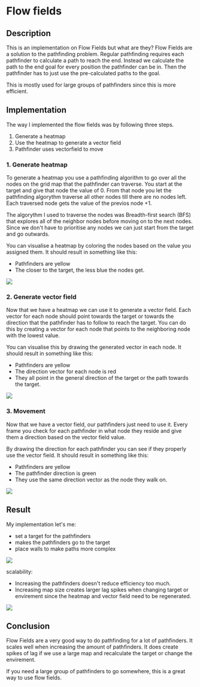 # Flow fields

## Description
This is an implementation on Flow Fields but what are they? 
Flow Fields are a solution to the pathfinding problem.
Regular pathfinding requires each pathfinder to calculate a path to reach the end.
Instead we calculate the path to the end goal for every position the pathfinder can be in.
Then the pathfinder has to just use the pre-calculated paths to the goal.

This is mostly used for large groups of pathfinders since this is more efficient.

## Implementation
The way I implemented the flow fields was by following three steps.
1. Generate a heatmap
1. Use the heatmap to generate a vector field
1. Pathfinder uses vectorfield to move

###  1. Generate heatmap
To generate a heatmap you use a pathfinding algorithm to go over all the nodes on the grid map that the pathfinder can traverse.
You start at the target and give that node the value of 0.
From that node you let the pathfinding algorythm traverse all other nodes till there are no nodes left. 
Each traversed node gets the value of the previos node +1.

The algorythm I used to traverse the nodes was Breadth-first search (BFS) that explores all of the neighbor nodes before moving on to the next nodes.
Since we don't have to prioritise any nodes we can just start from the target and go outwards.

You can visualise a heatmap by coloring the nodes based on the value you assigned them. 
It should result in something like this:
 - Pathfinders are yellow
 - The closer to the target, the less blue the nodes get.

![](Images/Heatmap.PNG)

###  2. Generate vector field 
Now that we have a heatmap we can use it to generate a vector field.
Each vector for each node should point towards the target or towards the direction that the pathfinder has to follow to reach the target.
You can do this by creating a vector for each node that points to the neighboring node with the lowest value.

You can visualise this by drawing the generated vector in each node.
It should result in something like this:
 - Pathfinders are yellow
 - The direction vector for each node is red
 - They all point in the general direction of the target or the path towards the target.
 
 ![](Images/VectorField.PNG)

###  3. Movement
Now that we have a vector field, our pathfinders just need to use it.
Every frame you check for each pathfinder in what node they reside and give them a direction based on the vector field value. 

By drawing the direction for each pathfinder you can see if they properly use the vector field.
It should result in something like this:
 - Pathfinders are yellow
 - The pathfinder direction is green
 - They use the same direction vector as the node they walk on.
 
![](Images/PathfindersUseVectorField.PNG)

## Result
My implementation let's me:
 - set a target for the pathfinders 
 - makes the pathfinders go to the target
 - place walls to make paths more complex
 
 ![](Images/flowfields.gif)
 
 scalability: 
 - Increasing the pathfinders doesn't reduce efficiency too much.
 - Increasing map size creates larger lag spikes when changing target or envirement
   since the heatmap and vector field need to be regenerated.
 
 ![](Images/1500Pathfinders.PNG)

## Conclusion
Flow Fields are a very good way to do pathfinding for a lot of pathfinders.
It scales well when increasing the amount of pathfinders.
It does create spikes of lag if we use a large map and recalculate the target or change the envirement.

If you need a large group of pathfinders to go somewhere, this is a great way to use flow fields.

